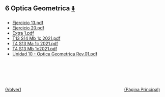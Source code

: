 
<html>
<body>
<h2>6 Optica Geometrica <a href="https://downgit.github.io/#/home?url=https://github.com/Apuntes-FIUBA/Apuntes-Electronica/tree/main/82 - Física/8201 - Fisica I/Clase en Linea/6 Optica Geometrica" style="font-size:20px">  ⬇️ </a></h2>
<ul>
    <li><a href="Ejercicio 13.pdf">Ejercicio 13.pdf</a></li>
    <li><a href="Ejercicio 20.pdf">Ejercicio 20.pdf</a></li>
    <li><a href="Extra 1.pdf">Extra 1.pdf</a></li>
    <li><a href="T13 S14 Mb 1c 2021.pdf">T13 S14 Mb 1c 2021.pdf</a></li>
    <li><a href="T4 S13 Ma 1c 2021.pdf">T4 S13 Ma 1c 2021.pdf</a></li>
    <li><a href="T4 S13 Mb 1c2021.pdf">T4 S13 Mb 1c2021.pdf</a></li>
    <li><a href="Unidad 10 - Optica Geometrica Rev.01.pdf">Unidad 10 - Optica Geometrica Rev.01.pdf</a></li>
</ul>
</body>
</html>

















<br><br><br><br><br><a href="../" style="float: left">(Volver)</a> <a href="https://apuntes-fiuba.github.io/Apuntes-Electronica" style="float: right">(Página Principal)</a>
